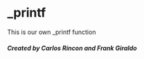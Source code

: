 # _printf
This is our own _printf function 
##### Created by **_Carlos Rincon_** and **_Frank Giraldo_**
